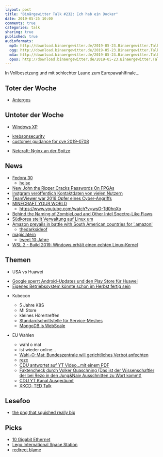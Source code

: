 ```yaml
---
layout: post
title: "Binärgewitter Talk #232: Ich hab ein Docker"
date: 2019-05-25 10:00
comments: true
categories: talk
sharing: true
published: true
audioformats:
  mp3: http://download.binaergewitter.de/2019-05-23.Binaergewitter.Talk.232.mp3
  ogg: http://download.binaergewitter.de/2019-05-23.Binaergewitter.Talk.232.ogg
  m4a: http://download.binaergewitter.de/2019-05-23.Binaergewitter.Talk.232.m4a
  opus: http://download.binaergewitter.de/2019-05-23.Binaergewitter.Talk.232.opus
---
```

In Vollbesetzung und mit schlechter Laune zum Europawahlfinale...


## Toter der Woche
- [Antergos](https://www.heise.de/newsticker/meldung/Antergos-Entwickler-stellen-Linux-Projekt-ein-4428549.html )

## Untoter der Woche
- [Windows XP]( https://www.heise.de/security/meldung/Jetzt-patchen-Exploit-Code-fuer-RDP-Luecke-BlueKeep-in-Windows-gesichtet-4427183.html )
 * [krebsonsecurity](https://krebsonsecurity.com/2019/05/microsoft-patches-wormable-flaw-in-windows-xp-7-and-windows-2003/)
 * [customer guidance for cve 2019-0708](https://support.microsoft.com/en-us/help/4500705/customer-guidance-for-cve-2019-0708)
- [Netcraft: Nginx an der Spitze](https://www.pro-linux.de/news/1/27077/netcraft-nginx-an-der-spitze.html)

## News
- [Fedora 30](https://www.zdnet.com/article/fedora-30-linux-rolls-out/)
  * [heise](https://www.heise.de/ct/artikel/Fedora-30-glaenzt-mit-schickem-Start-und-Performance-Verbesserungen-4410370.html)
- [New John the Ripper Cracks Passwords On FPGAs](https://it.slashdot.org/story/19/05/18/1841245/new-john-the-ripper-cracks-passwords-on-fpgas)
- [Instgram veröffentlich Kontaktdaten von vielen Nutzern]( https://www.heise.de/newsticker/meldung/Moeglicherweise-Kontaktdaten-von-49-Millionen-Instagram-Nutzern-oeffentlich-4428378.html )
- [TeamViewer war 2016 Opfer eines Cyber-Angriffs]( https://www.heise.de/newsticker/meldung/TeamViewer-war-2016-Opfer-eines-Cyber-Angriffs-4425265.html )
- [MINECRAFT YOUR WORLD](https://www.minecraft.net/en-us/earth )
  * https://www.youtube.com/watch?v=wsO-Td0hqXo
- [Behind the Naming of ZombieLoad and Other Intel Spectre-Like Flaws]( https://threatpost.com/behind-the-naming-of-zombieload-and-other-intel-spectre-like-flaws/144875/ )
- [Südkorea stellt Verwaltung auf Linux um]( https://www.pro-linux.de/news/1/27078/s%C3%BCdkorea-stellt-verwaltung-auf-linux-um.html )
- [Amazon prevails in battle with South American countries for '.amazon'](https://mashable.com/article/amazon-domain-name-icann-approved/)
  * [thedarksideof](http://www.thedarksideof.io/)
- [magiclatern]( https://www.magiclantern.fm/ )
  * [tweet 10 Jahre]( https://twitter.com/qrs/status/1130448739200638976 )
- [WSL 2 - Build 2019: Windows erhält einen echten Linux-Kernel ]( https://www.heise.de/developer/meldung/Build-2019-Windows-erhaelt-einen-echten-Linux-Kernel-4417066.html )
  
## Themen
- USA vs Huawei
 * [Google sperrt Android-Updates und den Play Store für Huawei](https://www.heise.de/meldung/Google-sperrt-Android-Updates-und-den-Play-Store-fuer-Huawei-4425528.html)
 * [Eigenes Betriebssystem könnte schon im Herbst fertig sein](https://www.heise.de/newsticker/meldung/Huawei-Eigenes-Betriebssystem-koennte-schon-im-Herbst-fertig-sein-4428890.html)

- Kubecon
	* 5 Jahre K8S
	* MI Store
  * kleines Hörertreffen
  * [Standardschnittstelle für Service-Meshes](https://www.heise.de/developer/meldung/KubeCon-CloudNativeCon-EU-Standardschnittstelle-fuer-Service-Meshes-4427919.html)
  * [MongoDB is WebScale]( https://www.youtube.com/watch?v=b2F-DItXtZs )

- EU Wahlen 
  * wahl o mat
  * ist wieder online...
  * [Wahl-O-Mat: Bundeszentrale will gerichtliches Verbot anfechten](https://www.heise.de/newsticker/meldung/Wahl-O-Mat-Bundeszentrale-will-gerichtliches-Verbot-anfechten-4428025.html)
  * [rezo]( https://www.youtube.com/watch?v=4Y1lZQsyuSQ )
   - [CDU antwortet auf YT Video...mit einem PDF]( https://www.cdu.de/sites/default/files/media/dokumente/wie-wir-die-sache-sehen.pdf )
   - [Faktencheck durch Volker Quaschning (Das ist der Wissenschaftler der bei Rezo in den Jung&Naiv Ausschnitten zu Wort kommt)]( https://www.volker-quaschning.de/artikel/2019-05_Stellungnahme-CDU/index.php )
   - [CDU YT Kanal Ausgeräumt]( https://www.t-online.de/nachrichten/deutschland/gesellschaft/id_85808838/urheberrechtsverstoss-cdu-muss-videos-bei-youtube-loeschen.html )
   - [XKCD: TED Talk]( https://xkcd.com/541/ )

## Lesefoo
- [the png that squished really big](https://flak.tedunangst.com/post/the-png-that-squished-really-big)

## Picks
- [10 Gigabit Ethernet]( https://l33tsource.com/blog/2019/05/18/10GbE-cc2-n320e-sr/ )
- [Lego International Space Station](https://ideas.lego.com/challenges/5fa4eb3f-1e98-47d7-abbc-fdc2a29b79c3/application/2ae74ed1-0c39-4e4b-8862-06409fb6c7a4)
- [redirect blame]( https://github.com/will/redirect_blame )
